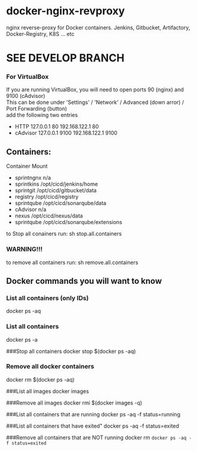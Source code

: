# docker-nginx-revproxy
nginx reverse-proxy for Docker containers.  Jenkins, Gitbucket, Artifactory, Docker-Registry, K8S ... etc

# SEE DEVELOP BRANCH

### For VirtualBox
If you are running VirtualBox, you will need to open ports 90 (nginx) and 9100 (cAdvisor)  
This can be done under 'Settings' / 'Network' / Advanced (down arror) / Port Forwarding (button)  
add the following two entries
* HTTP     	127.0.0.1	  80	192.168.122.1	  80
* cAdvisor	127.0.0.1	9100	192.168.122.1	9100


## Containers:

Container	Mount
* sprintngnx	n/a
* sprintkins	/opt/cicd/jenkins/home
* sprintgit	/opt/cicd/gitbucket/data
* registry	/opt/cicd/registry
* sprintqube 	/opt/cicd/sonarqube/data
* cAdvisor	n/a	
* nexus		/opt/cicd/nexus/data
* sprintqube	/opt/cicd/sonarqube/extensions

to Stop all conainers run: sh stop.all.containers  

### WARNING!!! 
to remove all containers run: sh remove.all.containers  

## Docker commands you will want to know

### List all containers (only IDs)
docker ps -aq  

### List all containers
docker ps -a

###Stop all containers
docker stop $(docker ps -aq)  

### Remove all docker containers
docker rm $(docker ps -aq)  

###List all images
docker images

###Remove all images
docker rmi $(docker images -q)  

###List all containers that are running
docker ps -aq -f status=running  

###List all containers that have exited" 
docker ps -aq -f status=exited  

###Remove all containers that are NOT running
docker rm `docker ps -aq -f status=exited`  


